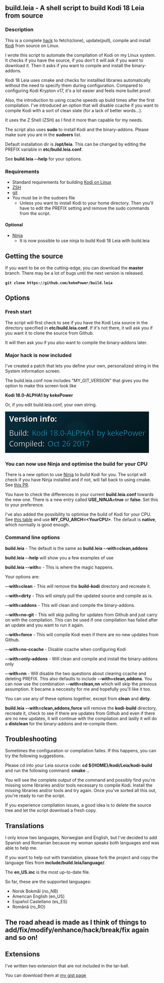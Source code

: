 ## build.leia - A shell script to build Kodi 18 Leia from source

### Description
This is a complete [hack](https://www.quora.com/What-is-the-true-definition-of-hacking) to fetch(clone), update(pull), compile and install [Kodi](https://github.com/xbmc/xbmc) from source on Linux.

I wrote this script to automate the compilation of Kodi on my Linux system. It checks if you have the source, if you don't it will ask if you want to download it. Then it asks if you want to compile and install the binary-addons.

Kodi 18 Leia uses cmake and checks for installled libraries automatically without the need to specify them during configuration. Compared to configuring Kodi Krypton v17, it's a lot easier and feels more bullet proof.

Also, the introduction to using ccache speeds up build times after the first compilation. I've introduced an option that will disable ccache if you want to compile Kodi with a sort of clean slate (for a lack of better words...).

It uses the Z Shell (ZSH) as I find it more than capable for my needs.

The script also uses **sudo** to install Kodi and the binary-addons. Please make sure you are in the **sudoers** list.

Default installation dir is **/opt/leia**. This can be changed by editing the PREFIX variable in **etc/build.leia.conf**.

See **build.leia --help** for your options.

### Requirements

* Standard requirements for building [Kodi on Linux](https://github.com/xbmc/xbmc/blob/master/docs/README.linux)
* [ZSH](http://www.zsh.org/)
* [git](https://github.com/git/git)
* You must be in the sudoers file
	* Unless you want to install Kodi to your home directory. Then you'll have to edit the PREFIX setting and remove the sudo commands from the script.

#### Optional
* [Ninja](https://ninja-build.org/)
	* It is now possible to use ninja to build Kodi 18 Leia with build.leia

## Getting the source

If you want to be on the cutting-edge, you can download the **master** branch. There may be a lot of bugs until the next version is released.

**`git clone https://github.com/kekePower/build.leia`**

## Options

### Fresh start

The script will first check to see if you have the Kodi Leia source in the directory specified in **etc/build.leia.conf**. If it's not there, it will ask you if you want it to clone the source from Github.

It will then ask you if you also want to compile the binary-addons later.

### Major hack is now included

I've created a patch that lets you define your own, personalized string in the System information screen.

The build.leia.conf now includes "MY_GIT_VERSION" that gives you the option to make this screen look like

**Kodi 18.0-ALPHA1 by kekePower**

Or, if you edit build.leia.conf, your own string.

![System Information](https://github.com/kekePower/build.leia/blob/v1.x/docs/system-info.png)

### You can now use Ninja and optimise the build for your CPU

There is a new option to use [Ninja](https://ninja-build.org/) to build Kodi for you. The script will check if you have Ninja installed and if not, will fall back to using cmake. See [this PR](https://github.com/xbmc/xbmc/pull/12936).

You have to check the differences in your current **build.leia.conf** towards the new one. There is a new entry called **USE_NINJA=true** or **false**. Set this to your preference.

I've also added the possibility to optimise the build of Kodi for your CPU. See [this table](https://github.com/graysky2/kernel_gcc_patch/blob/master/README.md) and use **MY_CPU_ARCH=&lt;YourCPU&gt;**. The default is **native**, which normally is good enough.

### Command line options

**build.leia** - The default is the same as **build.leia --with=clean,addons**

**build.leia --help** will show you a few examples of use

**build.leia --with=** - This is where the magic happens.

Your options are:

**--with=clean** - This will remove the **build-kodi** directory and recreate it.

**--with=dirty** - This will simply pull the updated source and compile as is.

**--with=addons** - This will clean and compile the binary-addons.

**--with=no-git** - This will skip pulling for updates from Github and just carry on with the compilation. This can be used if one compilation has failed after an update and you want to run it again.

**--with=force** - This will compile Kodi even if there are no new updates from Github.

**--with=no-ccache** - Disable ccache when configuring Kodi

**--with=only-addons** - Will clean and compile and install the binary-addons only

**--with=nn** - Will disable the two questions about clearing ccache and deleting PREFIX. This also defaults to include **--with=clean,addons**.
You can now use the combination **--with=clean,nn** which will skip the previous assumption. It became a neccesity for me and hopefully you'll like it too.

You can use any of these options together, except from **clean** and **dirty**.

**build.leia --with=clean,addons,force** will remove the **kodi-build** directory, recreate it, check to see if there are updates from Github and even if there are no new updates, it will continue with the compilation and lastly it will do a **distclean** for the binary-addons and re-compile them.

## Troubleshooting

Sometimes the configuration or compilation failes. If this happens, you can try the following suggestions.

Please cd into your Leia source code: **cd ${HOME}/kodi/Leia/kodi-build** and run the following command: **cmake ..**

You will see the complete output of the command and possibly find you're missing some libraries and/or tools necessary to compile Kodi. Install the missing libraries and/or tools and try again. Once you've sorted all this out, you're ready to run the script.

If you experience compilation issues, a good idea is to delete the source tree and let the script download a fresh copy.

## Translations

I only know two languages, Norwegian and English, but I've decided to add Spanish and Romanian because my woman speaks both languages and was able to help me.

If you want to help out with translation, please fork the project and copy the language files from **include/build.leia/language/**.

The **en_US.inc** is the most up-to-date file.

So far, these are the supported languages:

* Norsk Bokmål (no_NB)
* American English (en_US)
* Español Castellano (es_ES)
* Română (ro_RO)

## The road ahead is made as I think of things to add/fix/modify/enhance/hack/break/fix again and so on!

## Extensions

I've written two extension that are not included in the tar-ball.

You can download them at [my gist page](https://gist.github.com/kekePower)

